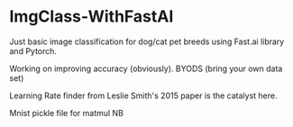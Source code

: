 # ImgClass-WithFastAI

Just basic image classification for dog/cat pet breeds using Fast.ai library and Pytorch. 

Working on improving accuracy (obviously). BYODS (bring your own data set)

Learning Rate finder from Leslie Smith's 2015 paper is the catalyst here. 

Mnist pickle file for matmul NB
